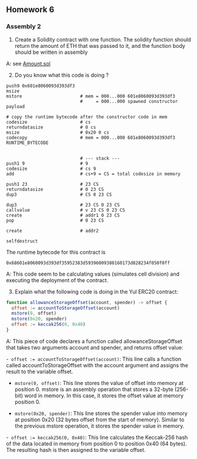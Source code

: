 ## Homework 6

### Assembly 2

1. Create a Solidity contract with one function. The solidity function should return the amount of ETH that was passed to it, and the function body should be written in assembly

A: see [Amount.sol](./src/Amount.sol)

2. Do you know what this code is doing ?

```
push9 0x601e8060093d393df3
msize
mstore                      # mem = 000...000 601e8060093d393df3
                            #     = 000...000 spawned constructor payload

# copy the runtime bytecode after the constructor code in mem
codesize                    # cs
returndatasize              # 0 cs
msize                       # 0x20 0 cs
codecopy                    # mem = 000...000 601e8060093d393df3 RUNTIME_BYTECODE


                            # --- stack ---
push1 9                     # 9
codesize                    # cs 9
add                         # cs+9 = CS = total codesize in memory

push1 23                    # 23 CS
returndatasize              # 0 23 CS
dup3                        # CS 0 23 CS

dup3                        # 23 CS 0 23 CS
callvalue                   # v 23 CS 0 23 CS
create                      # addr1 0 23 CS
pop                         # 0 23 CS

create                      # addr2

selfdestruct
```

The runtime bytecode for this contract is

```
0x68601e8060093d393df35952383d59396009380160173d828234f050f0ff
```

A: This code seem to be calculating values (simulates cell division) and executing the deployment of the contract. 

3. Explain what the following code is doing in the Yul ERC20 contract:

```js
function allowanceStorageOffset(account, spender) -> offset {
  offset := accountToStorageOffset(account)
  mstore(0, offset)
  mstore(0x20, spender)
  offset := keccak256(0, 0x40)
}
```

A: This piece of code declares a function called allowanceStorageOffset that takes two arguments account and spender, and returns offset value:

-` offset := accountToStorageOffset(account)`: This line calls a function called accountToStorageOffset with the account argument and assigns the result to the variable offset.

- `mstore(0, offset)`: This line stores the value of offset into memory at position 0. mstore is an assembly operation that stores a 32-byte (256-bit) word in memory. In this case, it stores the offset value at memory position 0.

- `mstore(0x20, spender)`: This line stores the spender value into memory at position 0x20 (32 bytes offset from the start of memory). Similar to the previous mstore operation, it stores the spender value in memory.

-` offset := keccak256(0, 0x40)`: This line calculates the Keccak-256 hash of the data located in memory from position 0 to position 0x40 (64 bytes). The resulting hash is then assigned to the variable offset.